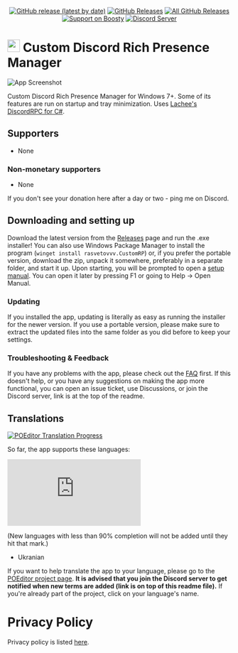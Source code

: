 <p align=center>
  <a href="https://github.com/rasvetovvv/Discord-CustomRP/releases/latest"><img alt="GitHub release (latest by date)" src="https://img.shields.io/github/v/tag/rasvetovvv/Discord-CustomRP?color=19e2e2&label=latest&logo=github"></a>
  <a href="https://github.com/rasvetovvv/Discord-CustomRP/releases/latest"><img alt="GitHub Releases" src="https://img.shields.io/github/downloads/rasvetovvv/Discord-CustomRP/latest/total?color=19e2e2&label=downloads&logo=github"></a>
  <a href="https://github.com/rasvetovvv/Discord-CustomRP/releases"><img alt="All GitHub Releases" src="https://img.shields.io/github/downloads/rasvetovvv/Discord-CustomRP/total?color=19e2e2&label=total%20downloads&logo=github"></a>
  <br>
  <a href="https://boosty.to/rasvetovvv"><img alt="Support on Boosty" src="https://img.shields.io/badge/support%20on-boosty-19e2e2"></a>
  <a href="https://www.customrp.xyz/discordserver"><img alt="Discord Server" src="https://img.shields.io/discord/928333025652121630?color=19e2e2&label=server&logo=discord&logoColor=white"></a>
</p>

# <img src=https://www.customrp.xyz/assets/logo.png style="height:1em;"/> Custom Discord Rich Presence Manager
![App Screenshot](https://www.customrp.xyz/assets/screenshot.png)

Custom Discord Rich Presence Manager for Windows 7+. Some of its features are run on startup and tray minimization. Uses [Lachee's DiscordRPC for C#](https://github.com/Lachee/discord-rpc-csharp).

## Supporters

* None

### Non-monetary supporters

* None

If you don't see your donation here after a day or two - ping me on Discord.

## Downloading and setting up
Download the latest version from the [Releases](https://github.com/rasvetovvv/Discord-CustomRP/releases) page and run the .exe installer! You can also use Windows Package Manager to install the program (`winget install rasvetovvv.CustomRP`) or, if you prefer the portable version, download the zip, unpack it somewhere, preferably in a separate folder, and start it up. Upon starting, you will be prompted to open a [setup manual](https://docs.customrp.xyz/setting-up). You can open it later by pressing F1 or going to Help -> Open Manual.
### Updating
If you installed the app, updating is literally as easy as running the installer for the newer version. If you use a portable version, please make sure to extract the updated files into the same folder as you did before to keep your settings.
### Troubleshooting & Feedback
If you have any problems with the app, please check out the [FAQ](http://customrpc.kesug.com/) first. If this doesn't help, or you have any  suggestions on making the app more functional, you can open an issue ticket, use Discussions, or join the Discord server, link is at the top of the readme.

## Translations

<a href="https://poeditor.com/join/project?hash=2jq0i7ANr1"><img alt="POEditor Translation Progress" src="https://img.shields.io/endpoint?url=https%3A%2F%2Fwww.customrp.xyz%2Fpoeditor%2Fall.json"></a>

So far, the app supports these languages:

![Language progress hystogram](https://www.customrp.xyz/poeditor/progress.php)

(New languages with less than 90% completion will not be added until they hit that mark.)

* Ukranian

If you want to help translate the app to your language, please go to the [POEditor project page](https://poeditor.com/join/project?hash=2jq0i7ANr1). **It is advised that you join the Discord server to get notified when new terms are added (link is on top of this readme file).** If you're already part of the project, click on  your language's name.

# Privacy Policy
Privacy policy is listed [here](https://github.com/rasvetovvv/Discord-CustomRP/blob/master/PRIVACY.md).
